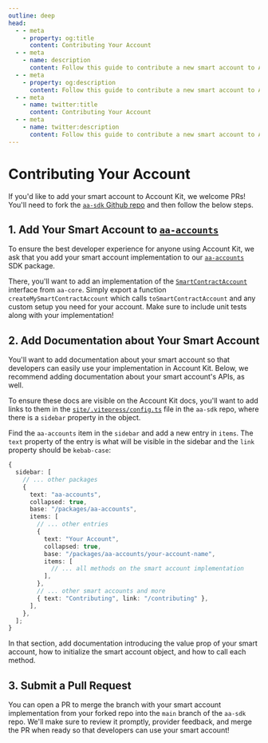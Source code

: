 ```yaml
---
outline: deep
head:
  - - meta
    - property: og:title
      content: Contributing Your Account
  - - meta
    - name: description
      content: Follow this guide to contribute a new smart account to Account Kit documentation.
  - - meta
    - property: og:description
      content: Follow this guide to contribute a new smart account to Account Kit documentation.
  - - meta
    - name: twitter:title
      content: Contributing Your Account
  - - meta
    - name: twitter:description
      content: Follow this guide to contribute a new smart account to Account Kit documentation.
---
```


# Contributing Your Account

If you'd like to add your smart account to Account Kit, we welcome PRs! You'll need to fork the [`aa-sdk` Github repo](https://github.com/alchemyplatform/aa-sdk) and then follow the below steps.

## 1. Add Your Smart Account to [`aa-accounts`](https://github.com/alchemyplatform/aa-sdk/tree/main/packages/accounts)

To ensure the best developer experience for anyone using Account Kit, we ask that you add your smart account implementation to our [`aa-accounts`](https://github.com/alchemyplatform/aa-sdk/tree/main/packages/accounts) SDK package.

There, you'll want to add an implementation of the [`SmartContractAccount`](https://github.com/alchemyplatform/aa-sdk/blob/main/packages/core/src/account/smartContractAccount.ts) interface from `aa-core`. Simply export a function `createMySmartContractAccount` which calls `toSmartContractAccount` and any custom setup you need for your account. Make sure to include unit tests along with your implementation!

## 2. Add Documentation about Your Smart Account

You'll want to add documentation about your smart account so that developers can easily use your implementation in Account Kit. Below, we recommend adding documentation about your smart account's APIs, as well.

To ensure these docs are visible on the Account Kit docs, you'll want to add links to them in the [`site/.vitepress/config.ts`](https://github.com/alchemyplatform/aa-sdk/blob/main/site/.vitepress/config.ts) file in the `aa-sdk` repo, where there is a `sidebar` property in the object.

Find the `aa-accounts` item in the `sidebar` and add a new entry in `items`. The `text` property of the entry is what will be visible in the sidebar and the `link` property should be `kebab-case`:

```ts
{
  sidebar: [
    // ... other packages
    {
      text: "aa-accounts",
      collapsed: true,
      base: "/packages/aa-accounts",
      items: [
        // ... other entries
        {
          text: "Your Account",
          collapsed: true,
          base: "/packages/aa-accounts/your-account-name",
          items: [
            // ... all methods on the smart account implementation
          ],
        },
        // ... other smart accounts and more
        { text: "Contributing", link: "/contributing" },
      ],
    },
  ];
}
```

In that section, add documentation introducing the value prop of your smart account, how to initialize the smart account object, and how to call each method.

## 3. Submit a Pull Request

You can open a PR to merge the branch with your smart account implementation from your forked repo into the `main` branch of the `aa-sdk` repo. We'll make sure to review it promptly, provider feedback, and merge the PR when ready so that developers can use your smart account!
